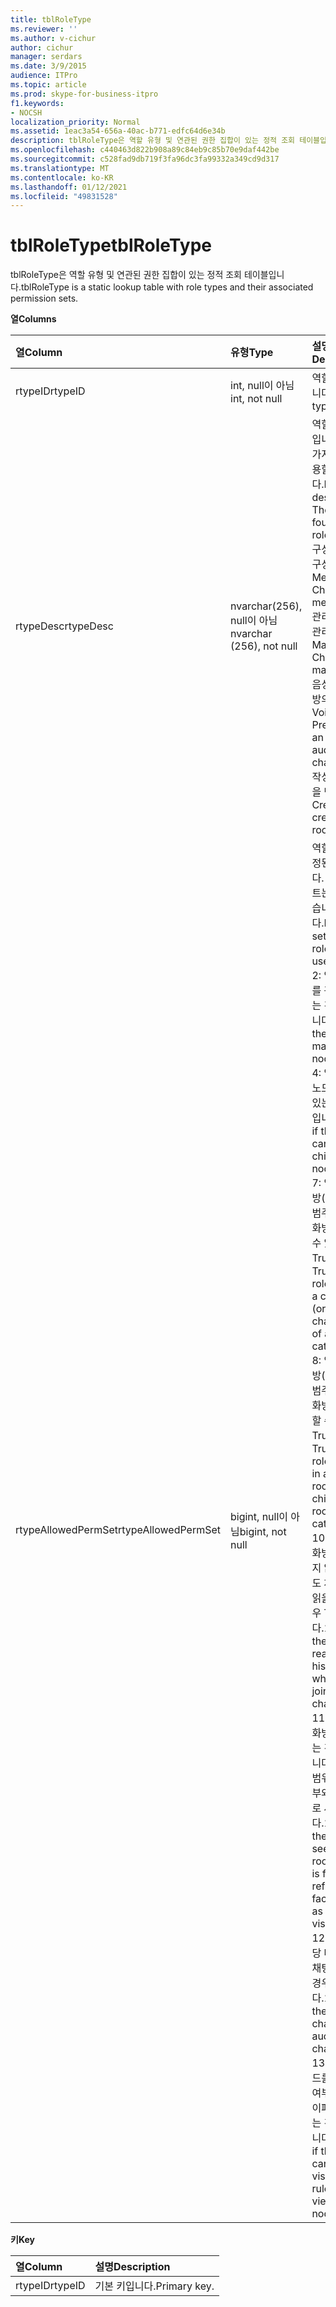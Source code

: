 ```yaml
---
title: tblRoleType
ms.reviewer: ''
ms.author: v-cichur
author: cichur
manager: serdars
ms.date: 3/9/2015
audience: ITPro
ms.topic: article
ms.prod: skype-for-business-itpro
f1.keywords:
- NOCSH
localization_priority: Normal
ms.assetid: 1eac3a54-656a-40ac-b771-edfc64d6e34b
description: tblRoleType은 역할 유형 및 연관된 권한 집합이 있는 정적 조회 테이블입니다.
ms.openlocfilehash: c440463d822b908a89c84eb9c85b70e9daf442be
ms.sourcegitcommit: c528fad9db719f3fa96dc3fa99332a349cd9d317
ms.translationtype: MT
ms.contentlocale: ko-KR
ms.lasthandoff: 01/12/2021
ms.locfileid: "49831528"
---
```

# <a name="tblroletype"></a><span data-ttu-id="5e341-103">tblRoleType</span><span class="sxs-lookup"><span data-stu-id="5e341-103">tblRoleType</span></span>
 
<span data-ttu-id="5e341-104">tblRoleType은 역할 유형 및 연관된 권한 집합이 있는 정적 조회 테이블입니다.</span><span class="sxs-lookup"><span data-stu-id="5e341-104">tblRoleType is a static lookup table with role types and their associated permission sets.</span></span>
  
<span data-ttu-id="5e341-105">**열**</span><span class="sxs-lookup"><span data-stu-id="5e341-105">**Columns**</span></span>

|<span data-ttu-id="5e341-106">**열**</span><span class="sxs-lookup"><span data-stu-id="5e341-106">**Column**</span></span>|<span data-ttu-id="5e341-107">**유형**</span><span class="sxs-lookup"><span data-stu-id="5e341-107">**Type**</span></span>|<span data-ttu-id="5e341-108">**설명**</span><span class="sxs-lookup"><span data-stu-id="5e341-108">**Description**</span></span>|
|:-----|:-----|:-----|
|<span data-ttu-id="5e341-109">rtypeID</span><span class="sxs-lookup"><span data-stu-id="5e341-109">rtypeID</span></span>  <br/> |<span data-ttu-id="5e341-110">int, null이 아님</span><span class="sxs-lookup"><span data-stu-id="5e341-110">int, not null</span></span>  <br/> |<span data-ttu-id="5e341-111">역할 유형 ID입니다.</span><span class="sxs-lookup"><span data-stu-id="5e341-111">Role type ID.</span></span>  <br/> |
|<span data-ttu-id="5e341-112">rtypeDesc</span><span class="sxs-lookup"><span data-stu-id="5e341-112">rtypeDesc</span></span>  <br/> |<span data-ttu-id="5e341-113">nvarchar(256), null이 아님</span><span class="sxs-lookup"><span data-stu-id="5e341-113">nvarchar (256), not null</span></span>  <br/> | <span data-ttu-id="5e341-p101">역할 유형 설명입니다. 다음 네 가지 역할을 사용할 수 있습니다.</span><span class="sxs-lookup"><span data-stu-id="5e341-p101">Role type description. There are four available roles:</span></span> <br/>  <span data-ttu-id="5e341-116">구성원: 대화방 구성원</span><span class="sxs-lookup"><span data-stu-id="5e341-116">Member: Chat room member</span></span> <br/>  <span data-ttu-id="5e341-117">관리자: 대화방 관리자</span><span class="sxs-lookup"><span data-stu-id="5e341-117">Manager: Chat room manager</span></span> <br/>  <span data-ttu-id="5e341-118">음성: 강당 대화방의 발표자</span><span class="sxs-lookup"><span data-stu-id="5e341-118">Voiced: Presenter for an auditorium chat room</span></span> <br/>  <span data-ttu-id="5e341-119">작성자: 채팅방을 만들 수 있음</span><span class="sxs-lookup"><span data-stu-id="5e341-119">Creator: Can create chat rooms</span></span> <br/> |
|<span data-ttu-id="5e341-120">rtypeAllowedPermSet</span><span class="sxs-lookup"><span data-stu-id="5e341-120">rtypeAllowedPermSet</span></span>  <br/> |<span data-ttu-id="5e341-121">bigint, null이 아님</span><span class="sxs-lookup"><span data-stu-id="5e341-121">bigint, not null</span></span>  <br/> | <span data-ttu-id="5e341-p102">역할에 대해 설정된 권한입니다. 사용되는 비트는 다음과 같습니다.</span><span class="sxs-lookup"><span data-stu-id="5e341-p102">Permission set for the role. The used bits are:</span></span> <br/>  <span data-ttu-id="5e341-124">2: 역할이 노드를 관리할 수 있는 경우 True입니다.</span><span class="sxs-lookup"><span data-stu-id="5e341-124">2: True if the role can manage nodes.</span></span> <br/>  <span data-ttu-id="5e341-125">4: 역할이 자식 노드를 만들 수 있는 경우 True입니다.</span><span class="sxs-lookup"><span data-stu-id="5e341-125">4: True if the role can create children nodes.</span></span> <br/>  <span data-ttu-id="5e341-126">7: 역할이 대화방(또는 특정 범주의 자식 대화방)에 참가할 수 있는 경우 True입니다.</span><span class="sxs-lookup"><span data-stu-id="5e341-126">7: True if the role can join a chat room (or children chat rooms of a category).</span></span> <br/>  <span data-ttu-id="5e341-127">8: 역할이 대화방(또는 특정 범주의 자식 대화방)에서 채팅할 수 있는 경우 True입니다.</span><span class="sxs-lookup"><span data-stu-id="5e341-127">8: True if the role can chat in a chat room (or in children chat rooms of a category).</span></span> <br/>  <span data-ttu-id="5e341-128">10: 역할이 대화방에 참가하지 않은 경우에도 채팅 기록을 읽을 수 있는 경우 True입니다.</span><span class="sxs-lookup"><span data-stu-id="5e341-128">10: True if the role can read chat history even when not joined to a chat room.</span></span> <br/>  <span data-ttu-id="5e341-p103">11: 역할이 대화방을 볼 수 있는 경우 True입니다. 이 설정은 범위 및 표시 여부와 같은 요소로 세분화됩니다.</span><span class="sxs-lookup"><span data-stu-id="5e341-p103">11: True if the role can see the chat room. (This is further refined by factors such as scope and visibility.)</span></span> <br/>  <span data-ttu-id="5e341-131">12: 역할이 강당 대화방에서 채팅할 수 있는 경우 True입니다.</span><span class="sxs-lookup"><span data-stu-id="5e341-131">12: True if the role can chat in an auditorium chat room.</span></span> <br/>  <span data-ttu-id="5e341-132">13: 역할이 노드를 볼 때 표시 여부 규칙을 바이패스할 수 있는 경우 True입니다.</span><span class="sxs-lookup"><span data-stu-id="5e341-132">13: True if the role can bypass visibility rules when viewing nodes.</span></span> <br/> |
   
<span data-ttu-id="5e341-133">**키**</span><span class="sxs-lookup"><span data-stu-id="5e341-133">**Key**</span></span>

|<span data-ttu-id="5e341-134">**열**</span><span class="sxs-lookup"><span data-stu-id="5e341-134">**Column**</span></span>|<span data-ttu-id="5e341-135">**설명**</span><span class="sxs-lookup"><span data-stu-id="5e341-135">**Description**</span></span>|
|:-----|:-----|
|<span data-ttu-id="5e341-136">rtypeID</span><span class="sxs-lookup"><span data-stu-id="5e341-136">rtypeID</span></span>  <br/> |<span data-ttu-id="5e341-137">기본 키입니다.</span><span class="sxs-lookup"><span data-stu-id="5e341-137">Primary key.</span></span>  <br/> |
   

